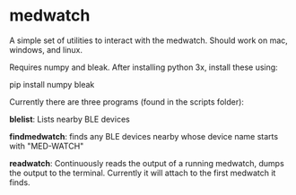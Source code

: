 # medwatch

A simple set of utilities to interact with the medwatch.  Should work on mac, windows, and linux.

Requires numpy and bleak.  After installing python 3x, install these using:

pip install numpy bleak
 
Currently there are three programs (found in the scripts folder):

**blelist**:  Lists nearby BLE devices

**findmedwatch**: finds any BLE devices nearby whose device name starts with "MED-WATCH"

**readwatch**: Continuously reads the output of a running medwatch, dumps the output to the terminal.  Currently it will attach to the first medwatch it finds.
